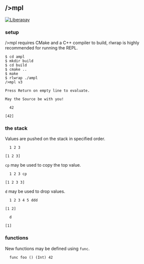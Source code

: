 ## />mpl

[![Liberapay](https://liberapay.com/assets/widgets/donate.svg)](https://liberapay.com/andreas7/donate)

### setup
/>mpl requires CMake and a C++ compiler to build, rlwrap is highly recommended for running the REPL.

```
$ cd ampl
$ mkdir build
$ cd build
$ cmake ..
$ make
$ rlwrap ./ampl
/>mpl v3

Press Return on empty line to evaluate.

May the Source be with you!

  42

[42]
```

### the stack
Values are pushed on the stack in specified order.

```
  1 2 3
  
[1 2 3]
```

`cp` may be used to copy the top value.

```
  1 2 3 cp

[1 2 3 3]
```

`d` may be used to drop values.

```
  1 2 3 4 5 ddd

[1 2]

  d

[1]
```

### functions

New functions may be defined using `func`.

```
  func foo () (Int) 42
```
